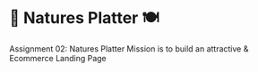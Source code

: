 # 🍃 Natures Platter 🍽️
 Assignment 02: Natures Platter
Mission is to build an attractive & Ecommerce Landing Page
